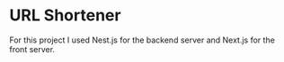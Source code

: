 # URL Shortener

For this project I used Nest.js for the backend server and Next.js for the front server.
